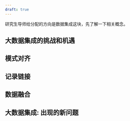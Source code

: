```yaml
---
draft: true
---
```


研究生导师给分配的方向是数据集成这块，先了解一下相关概念。

## 大数据集成的挑战和机遇



## 模式对齐

## 记录链接

## 数据融合

## 大数据集成: 出现的新问题